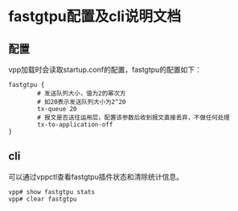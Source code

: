 # fastgtpu配置及cli说明文档

## 配置

vpp加载时会读取startup.conf的配置，fastgtpu的配置如下：

```shell
fastgtpu {
        # 发送队列大小，值为2的幂次方
        # 如20表示发送队列大小为2^20
        tx-queue 20
        # 报文是否送往运用层，配置该参数后收到报文直接丢弃，不做任何处理
        tx-to-application-off
}
```

## cli

可以通过vppctl查看fastgtpu插件状态和清除统计信息。

```shell
vpp# show fastgtpu stats
vpp# clear fastgtpu
```

